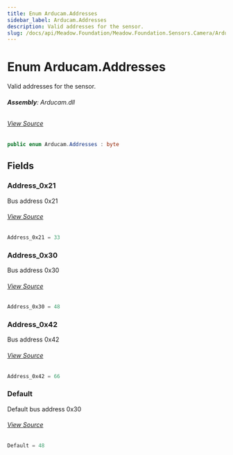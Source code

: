 ```yaml
---
title: Enum Arducam.Addresses
sidebar_label: Arducam.Addresses
description: Valid addresses for the sensor.
slug: /docs/api/Meadow.Foundation/Meadow.Foundation.Sensors.Camera/Arducam.Addresses
---
```

# Enum Arducam.Addresses
Valid addresses for the sensor.

###### **Assembly**: Arducam.dll
###### [View Source](https://github.com/WildernessLabs/Meadow.Foundation.git/blob/develop/Source/Meadow.Foundation.Peripherals/Sensors.Camera.Arducam/Driver/Arducam.Enums.cs#L8)
```csharp title="Declaration"
public enum Arducam.Addresses : byte
```
## Fields
### Address_0x21
Bus address 0x21
###### [View Source](https://github.com/WildernessLabs/Meadow.Foundation.git/blob/develop/Source/Meadow.Foundation.Peripherals/Sensors.Camera.Arducam/Driver/Arducam.Enums.cs#L13)
```csharp title="Declaration"
Address_0x21 = 33
```
### Address_0x30
Bus address 0x30
###### [View Source](https://github.com/WildernessLabs/Meadow.Foundation.git/blob/develop/Source/Meadow.Foundation.Peripherals/Sensors.Camera.Arducam/Driver/Arducam.Enums.cs#L17)
```csharp title="Declaration"
Address_0x30 = 48
```
### Address_0x42
Bus address 0x42
###### [View Source](https://github.com/WildernessLabs/Meadow.Foundation.git/blob/develop/Source/Meadow.Foundation.Peripherals/Sensors.Camera.Arducam/Driver/Arducam.Enums.cs#L21)
```csharp title="Declaration"
Address_0x42 = 66
```
### Default
Default bus address 0x30
###### [View Source](https://github.com/WildernessLabs/Meadow.Foundation.git/blob/develop/Source/Meadow.Foundation.Peripherals/Sensors.Camera.Arducam/Driver/Arducam.Enums.cs#L25)
```csharp title="Declaration"
Default = 48
```
